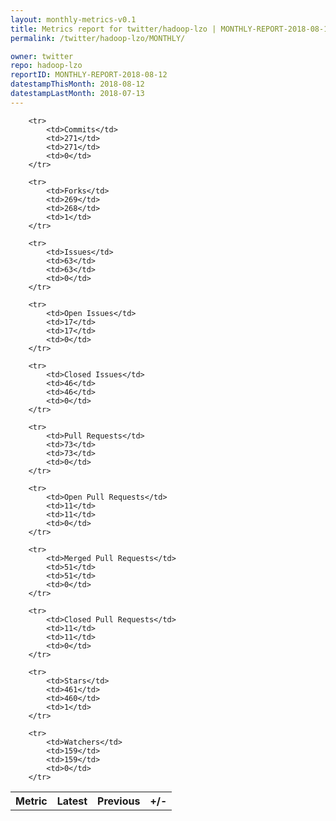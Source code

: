 ```yaml
---
layout: monthly-metrics-v0.1
title: Metrics report for twitter/hadoop-lzo | MONTHLY-REPORT-2018-08-12 | 2018-08-12
permalink: /twitter/hadoop-lzo/MONTHLY/

owner: twitter
repo: hadoop-lzo
reportID: MONTHLY-REPORT-2018-08-12
datestampThisMonth: 2018-08-12
datestampLastMonth: 2018-07-13
---
```



<table style="width: 100%;">
    <tr>
        <th>Metric</th>
        <th>Latest</th>
        <th>Previous</th>
        <th>+/-</th>
    </tr>

        <tr>
            <td>Commits</td>
            <td>271</td>
            <td>271</td>
            <td>0</td>
        </tr>
        
        <tr>
            <td>Forks</td>
            <td>269</td>
            <td>268</td>
            <td>1</td>
        </tr>
        
        <tr>
            <td>Issues</td>
            <td>63</td>
            <td>63</td>
            <td>0</td>
        </tr>
        
        <tr>
            <td>Open Issues</td>
            <td>17</td>
            <td>17</td>
            <td>0</td>
        </tr>
        
        <tr>
            <td>Closed Issues</td>
            <td>46</td>
            <td>46</td>
            <td>0</td>
        </tr>
        
        <tr>
            <td>Pull Requests</td>
            <td>73</td>
            <td>73</td>
            <td>0</td>
        </tr>
        
        <tr>
            <td>Open Pull Requests</td>
            <td>11</td>
            <td>11</td>
            <td>0</td>
        </tr>
        
        <tr>
            <td>Merged Pull Requests</td>
            <td>51</td>
            <td>51</td>
            <td>0</td>
        </tr>
        
        <tr>
            <td>Closed Pull Requests</td>
            <td>11</td>
            <td>11</td>
            <td>0</td>
        </tr>
        
        <tr>
            <td>Stars</td>
            <td>461</td>
            <td>460</td>
            <td>1</td>
        </tr>
        
        <tr>
            <td>Watchers</td>
            <td>159</td>
            <td>159</td>
            <td>0</td>
        </tr>
        
</table>

